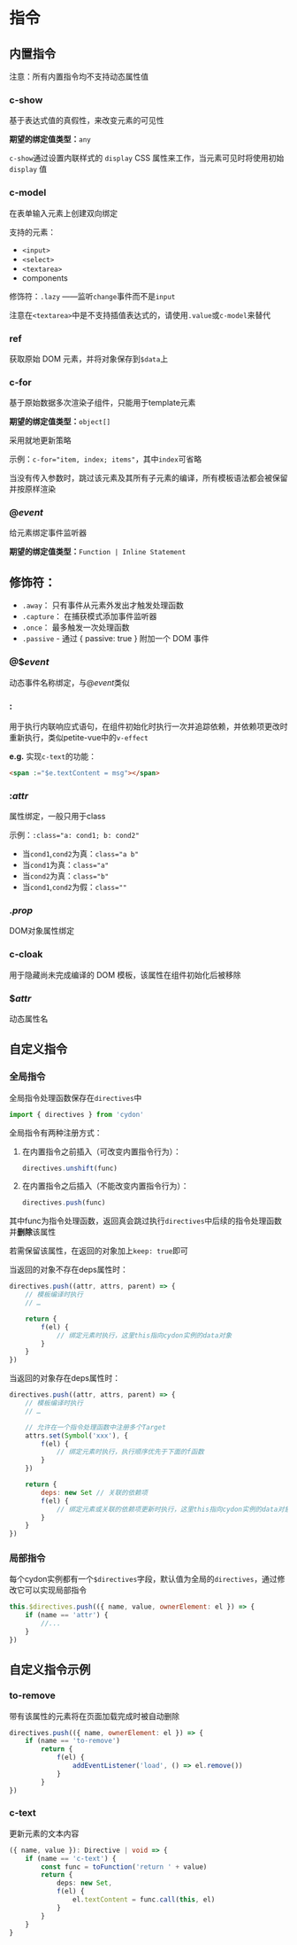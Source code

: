 # 指令

## 内置指令

注意：所有内置指令均不支持动态属性值

### c-show
基于表达式值的真假性，来改变元素的可见性

**期望的绑定值类型：**`any`

`c-show`通过设置内联样式的 `display` CSS 属性来工作，当元素可见时将使用初始 `display` 值

### c-model
在表单输入元素上创建双向绑定

支持的元素：
- `<input>`
- `<select>`
- `<textarea>`
- components

修饰符：`.lazy` ——监听`change`事件而不是`input`

注意在`<textarea>`中是不支持插值表达式的，请使用`.value`或`c-model`来替代

### ref
获取原始 DOM 元素，并将对象保存到`$data`上

### c-for
基于原始数据多次渲染子组件，只能用于template元素

**期望的绑定值类型：**`object[]`

采用就地更新策略

示例：`c-for="item, index; items"`，其中`index`可省略

当没有传入参数时，跳过该元素及其所有子元素的编译，所有模板语法都会被保留并按原样渲染

### @*event*
给元素绑定事件监听器

**期望的绑定值类型：**`Function | Inline Statement`

## 修饰符：
- `.away`： 只有事件从元素外发出才触发处理函数
- `.capture`： 在捕获模式添加事件监听器
- `.once`： 最多触发一次处理函数
- `.passive` - 通过 { passive: true } 附加一个 DOM 事件

### @$*event*
动态事件名称绑定，与@*event*类似

### :
用于执行内联响应式语句，在组件初始化时执行一次并追踪依赖，并依赖项更改时重新执行，类似petite-vue中的`v-effect`

**e.g.** 实现`c-text`的功能：
```html
<span :="$e.textContent = msg"></span>
```

### :*attr*
属性绑定，一般只用于class

示例：`:class="a: cond1; b: cond2"`
- 当`cond1`,`cond2`为真：`class="a b"`
- 当`cond1`为真：`class="a"`
- 当`cond2`为真：`class="b"`
- 当`cond1`,`cond2`为假：`class=""`

### .*prop*
DOM对象属性绑定

### c-cloak
用于隐藏尚未完成编译的 DOM 模板，该属性在组件初始化后被移除

### $*attr*
动态属性名

## 自定义指令
### 全局指令

全局指令处理函数保存在`directives`中
```js
import { directives } from 'cydon'
```

全局指令有两种注册方式：
1. 在内置指令之前插入（可改变内置指令行为）：
	```js
	directives.unshift(func)
	```
2. 在内置指令之后插入（不能改变内置指令行为）：
	```js
	directives.push(func)
	```

其中func为指令处理函数，返回真会跳过执行`directives`中后续的指令处理函数并**删除**该属性

若需保留该属性，在返回的对象加上`keep: true`即可

当返回的对象不存在deps属性时：
```js
directives.push((attr, attrs, parent) => {
	// 模板编译时执行
	// …

	return {
		f(el) {
			// 绑定元素时执行，这里this指向cydon实例的data对象
		}
	}
})
```

当返回的对象存在deps属性时：
```js
directives.push((attr, attrs, parent) => {
	// 模板编译时执行
	// …

	// 允许在一个指令处理函数中注册多个Target
	attrs.set(Symbol('xxx'), {
		f(el) {
			// 绑定元素时执行，执行顺序优先于下面的f函数
		}
	})

	return {
		deps: new Set // 关联的依赖项
		f(el) {
			// 绑定元素或关联的依赖项更新时执行，这里this指向cydon实例的data对象
		}
	}
})
```

### 局部指令
每个cydon实例都有一个`$directives`字段，默认值为全局的`directives`，通过修改它可以实现局部指令
```js
this.$directives.push(({ name, value, ownerElement: el }) => {
	if (name == 'attr') {
		//...
	}
})
```

## 自定义指令示例

### to-remove
带有该属性的元素将在页面加载完成时被自动删除
```js
directives.push(({ name, ownerElement: el }) => {
	if (name == 'to-remove')
		return {
			f(el) {
				addEventListener('load', () => el.remove())
			}
		}
})
```

### c-text
更新元素的文本内容
```ts
({ name, value }): Directive | void => {
	if (name == 'c-text') {
		const func = toFunction('return ' + value)
		return {
			deps: new Set,
			f(el) {
				el.textContent = func.call(this, el)
			}
		}
	}
}
```